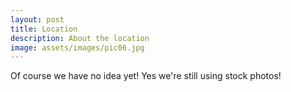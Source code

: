 ```yaml
---
layout: post
title: Location
description: About the location
image: assets/images/pic06.jpg
---
```


Of course we have no idea yet!
Yes we're still using stock photos!